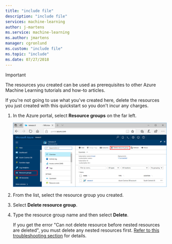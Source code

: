 ```yaml
---
title: "include file"
description: "include file"
services: machine-learning
author: j-martens
ms.service: machine-learning
ms.author: jmartens
manager: cgronlund
ms.custom: "include file"
ms.topic: "include"
ms.date: 07/27/2018
---
```


>[!IMPORTANT]
>The resources you created can be used as prerequisites to other Azure Machine Learning tutorials and how-to articles. 


If you're not going to use what you've created here, delete the resources you just created with this quickstart so you don't incur any charges.

1. In the Azure portal, select **Resource groups** on the far left.  
 
   ![Delete in Azure portal](./media/aml-delete-resource-group/delete-resources.png)

1. From the list, select the resource group you created.

1. Select **Delete resource group**.

1. Type the resource group name and then select **Delete**.

   If you get the error "Can not delete resource before nested resources are deleted", you must delete any nested resources first. [Refer to this troubleshooting section](../articles/machine-learning/service/known-issues-and-troubleshooting-guide.md#cant-delete-experimentation-account) for details. 